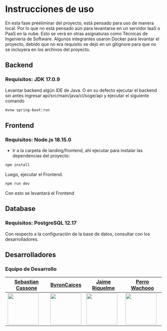 # Instrucciones de uso

En esta fase preeliminar del proyecto, está pensado para uso de manera local. Por lo que no está pensado aún para levantarse en un servidor IaaS o PaaS en la nube. Esto se verá en otras asignaturas como Técnicas de Ingeniería de Software.
Algunos integrantes usaron Docker para levantar el proyecto, debido que no era requisito se dejó en un gitignore para que no se incluyera en los archivos del proyecto.

## Backend
### Requisitos: JDK 17.0.9

Levantar backend algún IDE de Java. O en su defecto ejecutar el backend sin antes ingresar api/src/main/java/cl/soge/api y ejecutar el siguiente comando

```bash
mvnw spring-boot:run
```

## Frontend
### Requisitos: Node.js 18.15.0

- Ir a la carpeta de landing/frontend, ahí ejecutar para instalar las dependencias del proyecto:

```bash
npm install
```
Luego, ejecutar el Frontend.

```bash
npm run dev
```

Con esto se levantará el Frontend

## Database
### Requisitos: PostgreSQL 12.17
Con respecto a la configuración de la base de datos, consultar con los desarrolladores.

## Desarrolladores
### Equipo de Desarrollo

| [Sebastian Cassone](https://github.com/sebacassone/) | [ByronCaices](https://github.com/ByronCaices) | [Jaime Riquelme](https://github.com/JaimeRiquelme) | [Perro Wachooo](https://github.com/PerroWachooo) |
| ----------------------------------------------------- | ---------------------------------- | -------------------------------------------------- | ------------------------------------------------- |
| <img src="https://github.com/sebacassone.png" width="100" height="100"> | <img src="https://github.com/ByronCaices.png" width="100" height="100"> | <img src="https://github.com/JaimeRiquelme.png" width="100" height="100"> | <img src="https://github.com/PerroWachooo.png" width="100" height="100"> |
